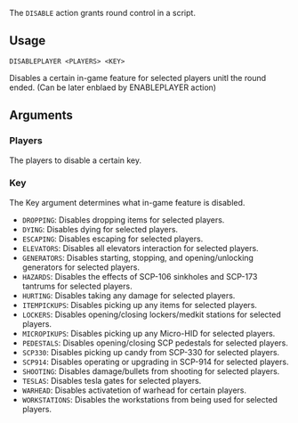 The `DISABLE` action grants round control in a script.

## Usage
```
DISABLEPLAYER <PLAYERS> <KEY>
```
Disables a certain in-game feature for selected players unitl the round ended. (Can be later enblaed by ENABLEPLAYER action)

## Arguments
### Players
The players to disable a certain key.
### Key
The Key argument determines what in-game feature is disabled.
* `DROPPING`: Disables dropping items for selected players.
* `DYING`: Disables dying for selected players.
* `ESCAPING`: Disables escaping for selected players.
* `ELEVATORS`: Disables all elevators interaction for selected players.
* `GENERATORS`: Disables starting, stopping, and opening/unlocking generators for selected players.
* `HAZARDS`: Disables the effects of SCP-106 sinkholes and SCP-173 tantrums for selected players.
* `HURTING`: Disables taking any damage for selected players.
* `ITEMPICKUPS`: Disables picking up any items for selected players.
* `LOCKERS`: Disables opening/closing lockers/medkit stations for selected players.
* `MICROPIKUPS`: Disables picking up any Micro-HID for selected players.
* `PEDESTALS`: Disables opening/closing SCP pedestals for selected players.
* `SCP330`: Disables picking up candy from SCP-330 for selected players.
* `SCP914`: Disables operating or upgrading in SCP-914 for selected players.
* `SHOOTING`: Disables damage/bullets from shooting for selected players.
* `TESLAS`: Disables tesla gates for selected players.
* `WARHEAD`: Disables activatetion of warhead for certain players.
* `WORKSTATIONS`: Disables the workstations from being used for selected players.
